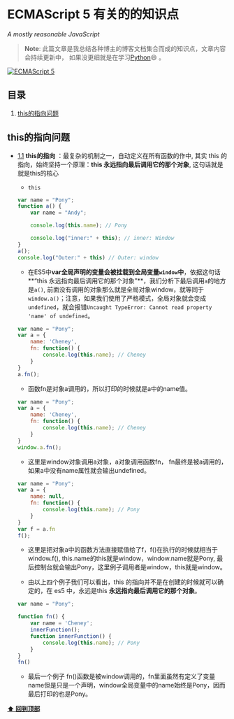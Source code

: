 <!--
 * @Description: Es5有关的知识点
 * @Author: Pony
 * @Date: 2021-09-25 22:17:16
 * @LastEditors: Pony
 * @LastEditTime: 2021-09-25 23:46:03
 * @FilePath: /demo01/docs/js/ECMAScript-5/index.md
-->
# ECMAScript 5 有关的的知识点

*A mostly reasonable JavaScript*

> **Note**: 此篇文章是我总结各种博主的博客文档集合而成的知识点，文章内容会持续更新中， 如果没更细就是在学习[Python](/python/index/)😄 。

[![ECMAScript 5](https://img.shields.io/badge/ECMAScript-5-brightgreen)](https://www.w3school.com.cn/js/js_es5.asp)

## 目录

  1. [this的指向问题](#this的指向问题)









## this的指向问题
  <a name="1.1"></a>
  <a name="this--direction"></a>
  
  - [1.1](#this--direction) **this的指向** ：最复杂的机制之一，自动定义在所有函数的作中, 其实 this 的指向，始终坚持一个原理：**this 永远指向最后调用它的那个对象**, 这句话就是就是this的核心

    + `this`

    ```javascript
    var name = "Pony";
    function a() {
        var name = "Andy";

        console.log(this.name); // Pony

        console.log("inner:" + this); // inner: Window
    }
    a();
    console.log("Outer:" + this) // Outer: window
    ```
    + 在ES5中**var全局声明的变量会被挂载到全局变量`window`中**，依据这句话**“this 永远指向最后调用它的那个对象”**，我们分析下最后调用`a`的地方是`a()`, 前面没有调用的对象那么就是全局对象window，就等同于`window.a()`；注意，如果我们使用了严格模式，全局对象就会变成`undefined`，就会报错`Uncaught TypeError: Cannot read property 'name' of undefined`。

    ```javascript
    var name = "Pony";
    var a = {
        name: 'Cheney',
        fn: function() {
            console.log(this.name); // Cheney
        }
    }
    a.fn(); 
    ```
    + 函数fn是对象a调用的，所以打印的时候就是a中的name值。
    ```javascript
    var name = "Pony";
    var a = {
        name: 'Cheney',
        fn: function() {
            console.log(this.name); // Cheney
        }
    }
    window.a.fn();
    ```
    + 这里是window对象调用a对象，a对象调用函数fn， fn最终是被a调用的，如果a中没有name属性就会输出undefined。

    ``` javascript
    var name = "Pony";
    var a = {
        name: null,
        fn: function() {
            console.log(this.name); // Pony
        }
    }
    var f = a.fn
    f();
    ```
    + 这里是把对象a中的函数方法直接赋值给了f，f()在执行的时候就相当于window.f(), this.name的this就是window，window.name就是Pony, 最后控制台就会输出Pony，这里例子调用者是window，this就是window。

    + 由以上四个例子我们可以看出，this 的指向并不是在创建的时候就可以确定的，在 es5 中，永远是this **永远指向最后调用它的那个对象**。

    ```javascript
    var name = "Pony";

    function fn() {
        var name = 'Cheney';
        innerFunction();
        function innerFunction() {
            console.log(this.name); // Pony
        }
    }
    fn()
    ```
    + 最后一个例子 fn()函数是被window调用的，fn里面虽然有定义了变量name但是只是一个声明，window全局变量中的name始终是Pony，因而最后打印的也是Pony。

**[⬆ 回到顶部](#目录)**